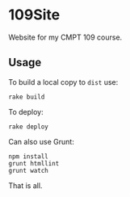109Site
===

Website for my CMPT 109 course.

Usage
---

To build a local copy to `dist` use:

    rake build

To deploy:

    rake deploy

Can also use Grunt:

    npm install
    grunt htmllint
    grunt watch

That is all.
